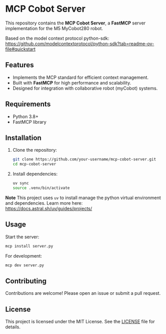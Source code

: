# MCP Cobot Server

This repository contains the **MCP Cobot Server**, a **FastMCP** server implementation for the M5 MyCobot280 robot.

Based on the model context protocol python-sdk: https://github.com/modelcontextprotocol/python-sdk?tab=readme-ov-file#quickstart

## Features

- Implements the MCP standard for efficient context management.
- Built with **FastMCP** for high performance and scalability.
- Designed for integration with collaborative robot (myCobot) systems.

## Requirements

- Python 3.8+
- FastMCP library

## Installation

1. Clone the repository:
    ```bash
    git clone https://github.com/your-username/mcp-cobot-server.git
    cd mcp-cobot-server
    ```

2. Install dependencies:
    ```bash
    uv sync
    source .venv/bin/activate
    ```

**Note** This project uses `uv` to install manage the python virtual environment and dependencies. Learn more here: https://docs.astral.sh/uv/guides/projects/

## Usage

Start the server:
```bash
mcp install server.py
```

For development:
```bash
mcp dev server.py
```
## Contributing

Contributions are welcome! Please open an issue or submit a pull request.

## License

This project is licensed under the MIT License. See the [LICENSE](LICENSE) file for details.
